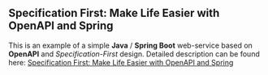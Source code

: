 ## Specification First: Make Life Easier with OpenAPI and Spring

This is an example of a simple **Java** / **Spring Boot** web-service based on **OpenAPI** and _Specification-First_ design.
Detailed description can be found here: [Specification First: Make Life Easier with OpenAPI and Spring](https://medium.com/devexperts/specification-first-make-life-easier-with-openapi-and-spring-eeaf5c22146b) 
